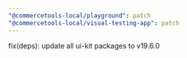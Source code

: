 ```yaml
---
"@commercetools-local/playground": patch
"@commercetools-local/visual-testing-app": patch
---
```


fix(deps): update all ui-kit packages to v19.6.0
